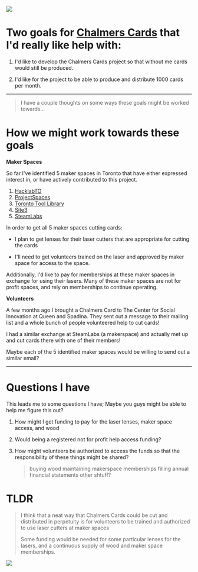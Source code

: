 ![](https://i.imgur.com/ZuxMFl4.jpg)

# Two goals for [Chalmers Cards](https://www.chalmerscards.com) that I'd really like help with:


1. I'd like to develop the Chalmers Cards project so that without me cards would still be produced.


2. I'd like for the project to be able to produce and distribute 1000 cards per month.

---

>I have a couple thoughts on some ways these goals might be worked towards...


# How we might work towards these goals
**Maker Spaces**

So far I've identified 5 maker spaces in Toronto that have either expressed interest in, or have actively contributed to this project.
1. [HacklabTO](https://hacklab.to/)
2. [ProjectSpaces](https://www.projectspac.es/)
3. [Toronto Tool Library](https://torontotoollibrary.com/)
4. [Site3](https://www.site3.ca/)
5. [SteamLabs](https://steamlabs.ca/)


In order to get all 5 maker spaces cutting cards:


- I plan to get lenses for their laser cutters that are appropriate for cutting the cards


- I'll need to get volunteers trained on the laser and approved by maker space for access to the space.

Additionally, I'd like to pay for memberships at these maker spaces in exchange for using their lasers. Many of these maker spaces are not for profit spaces, and rely on memberships to continue operating.


**Volunteers**

A few months ago I brought a Chalmers Card to The Center for Social Innovation at Queen and Spadina. They sent out a message to their mailing list and a whole bunch of people volunteered help to cut cards!


I had a similar exchange at SteamLabs (a makerspace) and actually met up and cut cards there with one of their members!


Maybe each of the 5 identified maker spaces would be willing to send out a similar email?


---

# Questions I have

This leads me to some questions I have; Maybe you guys might be able to help me figure this out?


1. How might I get funding to pay for the laser lenses, maker space access, and wood


2. Would being a registered not for profit help access funding?


3. How might volunteers be authorized to access the funds so that the responsibility of these things might be shared?
    > buying wood
    > maintaining makerspace memberships
    > filling annual financial statements
    > other shtuff?


# TLDR
> I think that a neat way that Chalmers Cards could be cut and distributed in perpetuity is for volunteers to be trained and authorized to use laser cutters at maker spaces
>
> Some funding would be needed for some particular lenses for the lasers, and a continuous supply of wood and maker space memberships.
>
![](https://i.imgur.com/6ZqUchh.jpg)
